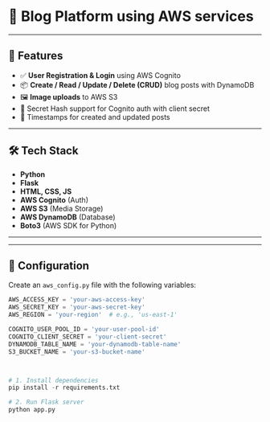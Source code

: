 # 📝 Blog Platform using AWS services


---

## 🚀 Features

- ✅ **User Registration & Login** using AWS Cognito  
- 📦 **Create / Read / Update / Delete (CRUD)** blog posts with DynamoDB  
- 🖼️ **Image uploads** to AWS S3  
- 🔐 Secret Hash support for Cognito auth with client secret  
- 📅 Timestamps for created and updated posts

---

## 🛠️ Tech Stack

- **Python**
- **Flask**
- **HTML, CSS, JS**
- **AWS Cognito** (Auth)
- **AWS S3** (Media Storage)
- **AWS DynamoDB** (Database)
- **Boto3** (AWS SDK for Python)

---


---

## 🔧 Configuration

Create an `aws_config.py` file with the following variables:

```python
AWS_ACCESS_KEY = 'your-aws-access-key'
AWS_SECRET_KEY = 'your-aws-secret-key'
AWS_REGION = 'your-region'  # e.g., 'us-east-1'

COGNITO_USER_POOL_ID = 'your-user-pool-id'
COGNITO_CLIENT_SECRET = 'your-client-secret'
DYNAMODB_TABLE_NAME = 'your-dynamodb-table-name'
S3_BUCKET_NAME = 'your-s3-bucket-name'



# 1. Install dependencies
pip install -r requirements.txt

# 2. Run Flask server
python app.py


